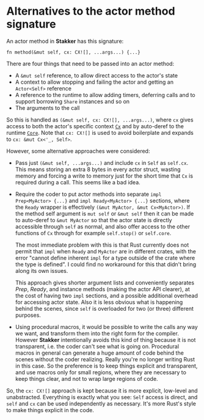 # Alternatives to the actor method signature

An actor method in **Stakker** has this signature:

```rust,no_run,noplayground
fn method(&mut self, cx: CX![], ...args...) {...}
```

There are four things that need to be passed into an actor method:

- A `&mut self` reference, to allow direct access to the actor's state
- A context to allow stopping and failing the actor and getting an
  `Actor<Self>` reference
- A reference to the runtime to allow adding timers, deferring calls
  and to support borrowing `Share` instances and so on
- The arguments to the call

So this is handled as `(&mut self, cx: CX![], ...args...)`, where `cx`
gives access to both the actor's specific context [`Cx`] and by
auto-deref to the runtime [`Core`].  Note that `cx: CX![]` is used to
avoid boilerplate and expands to `cx: &mut Cx<'_, Self>`.

However, some alternative approaches were considered:

- Pass just `(&mut self, ...args...)` and include `cx` in `Self` as
  `self.cx`.  This means storing an extra 8 bytes in every actor
  struct, wasting memory and forcing a write to memory just for the
  short time that `Cx` is required during a call.  This seems like a
  bad idea.

- Require the coder to put actor methods into separate `impl
  Prep<MyActor> {...}` and `impl Ready<MyActor> {...}` sections, where
  the `Ready` wrapper is effectively `(&mut MyActor, &mut
  Cx<MyActor>)`.  If the method self argument is `mut self` or `&mut
  self` then it can be made to auto-deref to `&mut MyActor` so that
  the actor state is directly accessible through `self` as normal, and
  also offer access to the other functions of `Cx` through for example
  `self.stop()` or `self.core`.

  The most immediate problem with this is that Rust currently does not
  permit that `impl` when `Ready` and `MyActor` are in different
  crates, with the error "cannot define inherent `impl` for a type
  outside of the crate where the type is defined".  I could find no
  workaround for this that didn't bring along its own issues.

  This approach gives shorter argument lists and conveniently
  separates *Prep*, *Ready*, and instance methods (making the actor
  API clearer), at the cost of having two `impl` sections, and a
  possible additional overhead for accessing actor state.  Also it is
  less obvious what is happening behind the scenes, since `self` is
  overloaded for two (or three) different purposes.

- Using procedural macros, it would be possible to write the calls any
  way we want, and transform them into the right form for the
  compiler.  However **Stakker** intentionally avoids this kind of
  thing because it is not transparent, i.e. the coder can't see what
  is going on.  Procedural macros in general can generate a huge
  amount of code behind the scenes without the coder realizing.
  Really you're no longer writing Rust in this case.  So the
  preference is to keep things explicit and transparent, and use
  macros only for small regions, where they are necessary to keep
  things clear, and not to wrap large regions of code.

So, the `cx: CX![]` approach is kept because it is more explicit,
low-level and unabstracted.  Everything is exactly what you see:
`Self` access is direct, and `self` and `cx` can be used independently
as necessary.  It's more Rust's style to make things explicit in the
code.

[`Core`]: https://docs.rs/stakker/*/stakker/struct.Core.html
[`Cx`]: https://docs.rs/stakker/*/stakker/struct.Cx.html
